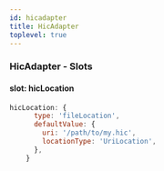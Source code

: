 ```yaml
---
id: hicadapter
title: HicAdapter
toplevel: true
---
```







### HicAdapter - Slots
#### slot: hicLocation



```js
hicLocation: {
      type: 'fileLocation',
      defaultValue: {
        uri: '/path/to/my.hic',
        locationType: 'UriLocation',
      },
    }
```



 
